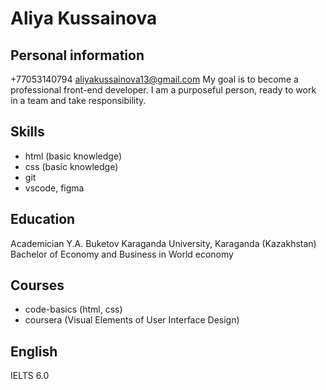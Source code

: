 # Aliya Kussainova

## Personal information
+77053140794 
aliyakussainova13@gmail.com
My goal is to become a professional front-end developer. I am a purposeful person, ready to work in a team and take responsibility.

## Skills
* html (basic knowledge)
* css (basic knowledge)
* git
* vscode, figma

## Education 
Academician Y.A. Buketov Karaganda University, Karaganda (Kazakhstan)
Bachelor of Economy and Business in World economy

## Courses
* code-basics (html, css)
* coursera (Visual Elements of User Interface Design)

## English 
IELTS 6.0 